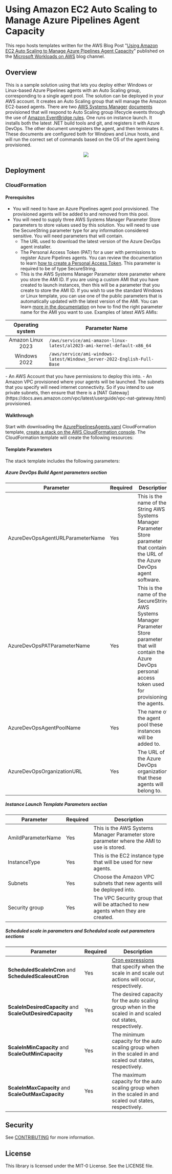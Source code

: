 # Using Amazon EC2 Auto Scaling to Manage Azure Pipelines Agent Capacity

This repo hosts templates written for the AWS Blog Post "[Using Amazon EC2 Auto Scaling to Manage Azure Pipelines Agent Capacity](https://aws.amazon.com/blogs/modernizing-with-aws/using-ec2-auto-scaling-to-manage-azure-pipelines-capacity/)" published on the [Microsoft Workloads on AWS](https://aws.amazon.com/blogs/modernizing-with-aws/) blog channel. 

## Overview
This is a sample solution using that lets you deploy either Windows or Linux-based Azure Pipelines agents with an Auto Scaling group, corresponding to a single agent pool. The solution can be deployed in your AWS account. It creates an Auto Scaling group that will manage the Amazon EC2-based agents. There are two [AWS Systems Manager](https://aws.amazon.com/systems-manager/) [documents](https://docs.aws.amazon.com/systems-manager/latest/userguide/documents.html) provisioned that will respond to Auto Scaling group lifecycle events through the use of [Amazon EventBridge rules](https://docs.aws.amazon.com/eventbridge/latest/userguide/eb-rules.html). One runs on instance launch. It  installs both the latest .NET build tools and git, and registers it with Azure DevOps. The other document unregisters the agent, and then terminates it. These documents are configured both for Windows and Linux hosts, and will run the correct set of commands based on the OS of the agent being provisioned.

<p align="center">
  <img src="https://github.com/aws-samples/amazon-ec2-auto-scaling-azure-piplelines-agents/blob/main/AzurePipelinesAgentsDiagram.png">
</p>

## Deployment
### CloudFormation
#### Prerequisites
- You will need to have an Azure Pipelines agent pool provisioned. The provisioned agents will be added to and removed from this pool. 
- You will need to supply three AWS Systems Manager Parameter Store parameters to store values used by this solution. You will need to use the SecureString parameter type for any information considered sensitive. You will need parameters that will contain.
    -	The URL used to download the latest version of the Azure DevOps agent installer.
    -	The Personal Access Token (PAT) for a user with permissions to register Azure Pipelines agents. You can review the documentation to learn [how to create a Personal Access Token](https://learn.microsoft.com/en-us/azure/devops/organizations/accounts/use-personal-access-tokens-to-authenticate?view=azure-devops). This parameter is required to be of type SecureString.
    -	This is the AWS Systems Manager Parameter store parameter where you store the AMI ID. If you are using a custom AMI that you have created to launch instances, then this will be a parameter that you create to store the AMI ID. If you wish to use the standard Windows or Linux template, you can use one of the public parameters that is automatically updated with the latest version of the AMI. You can learn [more in the documentation](https://docs.aws.amazon.com/systems-manager/latest/userguide/parameter-store-public-parameters-ami.html) on how to find the right parameter name for the AMI you want to use. Examples of latest AWS AMIs:

<div class="center">
    
| Operating system | Parameter Name
| :---: | ---
| Amazon Linux 2023 | `/aws/service/ami-amazon-linux-latest/al2023-ami-kernel-default-x86_64`
| Windows 2022 | `/aws/service/ami-windows-latest/Windows_Server-2022-English-Full-Base`

</div>
-	An AWS Account that you have permissions to deploy this into.
-	An Amazon VPC provisioned where your agents will be launched. The subnets that you specify will need internet connectivity. So if you intend to use private subnets, then ensure that there is a [NAT Gateway](https://docs.aws.amazon.com/vpc/latest/userguide/vpc-nat-gateway.html) provisioned.


#### Walkthrough

Start with downloading the [AzurePipelinesAgents.yaml](https://github.com/aws-samples/amazon-ec2-auto-scaling-azure-piplelines-agents/blob/main/Templates/CloudFormation/AzurePipelinesAgents.yaml) CloudFormation template, [create a stack on the AWS CloudFormation console](https://docs.aws.amazon.com/AWSCloudFormation/latest/UserGuide/cfn-console-create-stack.html). The CloudFormation template will create the following resources:

#### Template Parameters
The stack template includes the following parameters:

##### **Azure DevOps Build Agent parameters** section
| Parameter | Required | Description
| --- | --- | ---
| AzureDevOpsAgentURLParameterName | Yes | This is the name of the String AWS Systems Manager Parameter Store parameter that contains the URL of the Azure DevOps agent software.
| AzureDevOpsPATParameterName | Yes | This is the name of the SecureString AWS Systems Manager Parameter Store parameter that will contain the Azure DevOps personal access token used for provisioning the agents.
| AzureDevOpsAgentPoolName  | Yes | The name of the agent pool these instances will be added to.
| AzureDevOpsOrganizationURL | Yes | The URL of the Azure DevOps organization that these agents will belong to.

##### **Instance Launch Template Parameters** section

| Parameter | Required | Description
| --- | --- | ---
| AmiIdParameterName | Yes | This is the AWS Systems Manager Parameter store parameter where the AMI to use is stored.
| InstanceType | Yes | This is the EC2 instance type that will be used for new agents. 
| Subnets | Yes | Choose the Amazon VPC subnets that new agents will be deployed into.
| Security group | Yes | The VPC Security group that will be attached to new agents when they are created.

##### **Scheduled scale in parameters** and **Scheduled scale out parameters** sections

| Parameter | Required | Description
| --- | --- | ---
| **ScheduledScaleInCron** and **ScheduledScaleoutCron** | Yes | [Cron expressions](https://docs.aws.amazon.com/eventbridge/latest/userguide/eb-cron-expressions.html) that specify when the scale in and scale out actions will occur, respectively.
| **ScaleInDesiredCapacity** and **ScaleOutDesiredCapacity** | Yes | The desired capacity for the auto scaling group when in the scaled in and scaled out states, respectively.
| **ScaleInMinCapacity** and **ScaleOutMinCapacity** | Yes | The minimum capacity for the auto scaling group when in the scaled in and scaled out states, respectively.
| **ScaleInMaxCapacity** and **ScaleOutMaxCapacity** | Yes | The maximum capacity for the auto scaling group when in the scaled in and scaled out states, respectively.

## Security

See [CONTRIBUTING](CONTRIBUTING.md#security-issue-notifications) for more information.

## License

This library is licensed under the MIT-0 License. See the LICENSE file.
